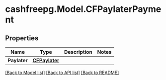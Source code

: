# cashfreepg.Model.CFPaylaterPayment

## Properties

Name | Type | Description | Notes
------------ | ------------- | ------------- | -------------
**Paylater** | [**CFPaylater**](CFPaylater.md) |  | 

[[Back to Model list]](../README.md#documentation-for-models) [[Back to API list]](../README.md#documentation-for-api-endpoints) [[Back to README]](../README.md)

